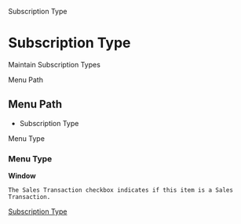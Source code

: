 
Subscription Type
# Subscription Type


Maintain Subscription Types

Menu Path
## Menu Path



- Subscription Type

Menu Type
### Menu Type

**Window**

```
The Sales Transaction checkbox indicates if this item is a Sales Transaction.
```

[Subscription Type](../../functional-guide/window/window-subscription-type.md)